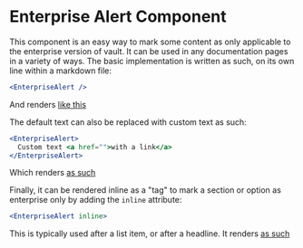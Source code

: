 # Enterprise Alert Component

This component is an easy way to mark some content as only applicable to the enterprise version of vault. It can be used in any documentation pages in a variety of ways. The basic implementation is written as such, on its own line within a markdown file:

```jsx
<EnterpriseAlert />
```

And renders [like this](https://p176.p0.n0.cdn.getcloudapp.com/items/geuWOzkz/Screen%20Shot%202020-05-08%20at%204.17.34%20PM.png?v=2ace1c70f48cf1bbdd17f9ce96684453)

The default text can also be replaced with custom text as such:

```jsx
<EnterpriseAlert>
  Custom text <a href="">with a link</a>
</EnterpriseAlert>
```

Which renders [as such](https://p176.p0.n0.cdn.getcloudapp.com/items/v1uDE2vQ/Screen%20Shot%202020-05-08%20at%204.18.22%20PM.png?v=3a45268830fac868be50047060bb4303)

Finally, it can be rendered inline as a "tag" to mark a section or option as enterprise only by adding the `inline` attribute:

```jsx
<EnterpriseAlert inline>
```

This is typically used after a list item, or after a headline. It renders [as such](https://p176.p0.n0.cdn.getcloudapp.com/items/KouqnrOm/Screen%20Shot%202020-05-08%20at%204.16.34%20PM.png?v=ac21328916aa98a1a853cde5989058bd)
